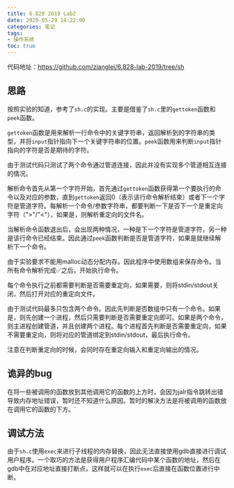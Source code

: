 ```yaml
---
title: 6.828 2019 Lab2
date: 2020-05-29 14:22:00
categories: 笔记
tags:
- 操作系统
toc: true
---
```


代码地址：https://github.com/zianglei/6.828-lab-2019/tree/sh

## 思路

按照实验的知道，参考了`sh.c`的实现。主要是借鉴了`sh.c`里的`gettoken`函数和`peek`函数。

`gettoken`函数是用来解析一行命令中的关键字符串，返回解析到的字符串的类型，并将`input`指针指向下一个关键字符串的位置。`peek`函数用来判断`input`指针指向的字符是否是期待的字符。

由于测试代码只测试了两个命令通过管道连接，因此并没有实现多个管道相互连接的情况。

解析命令首先从第一个字符开始，首先通过`gettoken`函数获得第一个要执行的命令以及对应的参数，直到`gettoken`返回0（表示该行命令解析结束）或者下一个字符是管道字符。每解析一个命令/参数字符串，都要判断一下是否下一个是重定向字符（">"/"<"），如果是，则解析重定向的文件名。

当解析命令函数退出后，会出现两种情况，一种是下一个字符是管道字符，另一种是该行命令已经结束。因此通过`peek`函数判断是否是管道字符，如果是就继续解析下一个命令。

由于实验要求不能用malloc动态分配内存。因此程序中使用数组来保存命令。当所有命令解析完成✅之后，开始执行命令。

每个命令执行之前都需要判断是否需要重定向，如果需要，则将stdin/stdout关闭，然后打开对应的重定向文件。

由于测试代码最多只包含两个命令。因此先判断是否数组中只有一个命令。如果是，则先创建一个进程，然后只需要判断是否需要重定向即可。如果是两个命令，则主进程创建管道，并且创建两个进程。每个进程首先判断是否需要重定向，如果不需要重定向，则将对应的管道绑定到stdin/stdout，最后执行命令。

注意在判断重定向的时候，会同时存在重定向输入和重定向输出的情况。

## 诡异的bug

在将一些被调用的函数放到其他调用它的函数的上方时，会因为jalr指令跳转出错导致内存地址错误，暂时还不知道什么原因。暂时的解决方法是将被调用的函数放在调用它的函数的下方。˙

## 调试方法

由于`sh.c`使用`exec`来进行子线程的内存替换，因此无法直接使用gdb直接进行调试用户程序。一个取巧的方法是获得用户程序汇编代码中某个函数的地址，然后在gdb中在对应地址直接打断点，这样就可以在执行`exec`后直接在函数位置进行中断。




